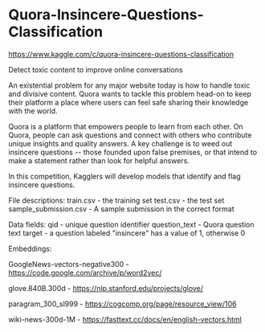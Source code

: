 # Quora-Insincere-Questions-Classification
https://www.kaggle.com/c/quora-insincere-questions-classification

Detect toxic content to improve online conversations

An existential problem for any major website today is how to handle toxic and divisive content. Quora wants to tackle this problem head-on to keep their platform a place where users can feel safe sharing their knowledge with the world.

Quora is a platform that empowers people to learn from each other. On Quora, people can ask questions and connect with others who contribute unique insights and quality answers. A key challenge is to weed out insincere questions -- those founded upon false premises, or that intend to make a statement rather than look for helpful answers.

In this competition, Kagglers will develop models that identify and flag insincere questions.

File descriptions:
train.csv - the training set
test.csv - the test set
sample_submission.csv - A sample submission in the correct format

Data fields:
qid - unique question identifier
question_text - Quora question text
target - a question labeled "insincere" has a value of 1, otherwise 0

Embeddings:

GoogleNews-vectors-negative300 - https://code.google.com/archive/p/word2vec/

glove.840B.300d - https://nlp.stanford.edu/projects/glove/

paragram_300_sl999 - https://cogcomp.org/page/resource_view/106

wiki-news-300d-1M - https://fasttext.cc/docs/en/english-vectors.html
